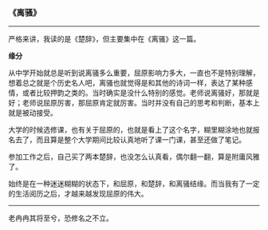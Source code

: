 ### 《离骚》

---

严格来讲，我读的是《楚辞》，但主要集中在《离骚》这一篇。

**缘分**

从中学开始就总是听到说离骚多么重要，屈原影响力多大，一直也不是特别理解，想着总之就是个历史名人吧，离骚也就觉得是和其他的诗词一样，表达了某种感情，或者比较押韵之类的。当时确实是没什么特别的感觉。老师说离骚好，那就是好；老师说屈原厉害，那屈原肯定就厉害。当时并没有自己的思考和判断，基本上就是被动接受。

大学的时候选修课，也有关于屈原的，也就是看上了这个名字，糊里糊涂地也就报名去了，而且算是整个大学期间比较认真地听了课一门课，甚至还做了笔记。

参加工作之后，自己买了两本楚辞，也没怎么认真看，偶尔翻一翻，算是附庸风雅了。

始终是在一种迷迷糊糊的状态下，和屈原，和楚辞，和离骚结缘。而当我有了一定的生活阅历之后，才越来越发现屈原的伟大。

---

老冉冉其将至兮，恐修名之不立。


